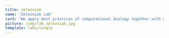 ```yaml
---
title: zelezniak
name: "Zelezniak Lab"
card: "We apply best practices of computational biology together with machine learning to understand the behavior of metabolic networks at single and multispecies levels."
picture: /img/lab_zelezniak.jpg
template: labs/single
---
```

